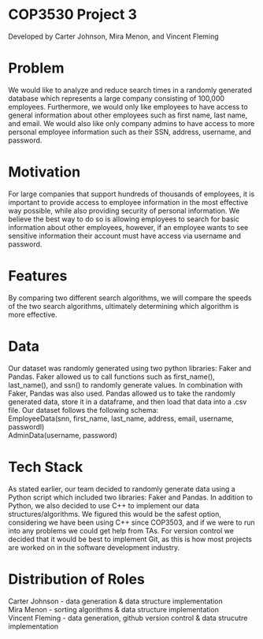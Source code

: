 # COP3530 Project 3
  Developed by Carter Johnson, Mira Menon, and Vincent Fleming

# Problem
  We would like to analyze and reduce search times in a randomly generated database which represents a large company consisting of 100,000 employees. Furthermore, we would only like employees to have access to general information about other employees such as first name, last name, and email. We would also like only company admins to have access to more personal employee information such as their SSN, address, username, and password.

# Motivation
  For large companies that support hundreds of thousands of employees, it is important to provide access to employee information in the most effective way possible, while also providing security of personal information. We believe the best way to do so is allowing employees to search for basic information about other employees, however, if an employee wants to see sensitive information their account must have access via username and password.

# Features
  By comparing two different search algorithms, we will compare the speeds of the two search algorithms, ultimately determining which algorithm is more effective.

# Data
  Our dataset was randomly generated using two python libraries: Faker and Pandas. Faker allowed us to call functions such as first_name(), last_name(), and ssn() to randomly generate values. In combination with Faker, Pandas was also used. Pandas allowed us to take the randomly generated data, store it in a dataframe, and then load that data into a .csv file. Our dataset follows the following schema: <br />
EmployeeData(snn, first_name, last_name, address, email, username, passwordl) <br />
AdminData(username, password)

# Tech Stack
  As stated earlier, our team decided to randomly generate data using a Python script which included two libraries: Faker and Pandas. In addition to Python, we also decided to use C++ to implement our data structures/algorithms. We figured this would be the safest option, considering we have been using C++ since COP3503, and if we were to run into any problems we could get help from TAs. For version control we decided that it would be best to implement Git, as this is how most projects are worked on in the software development industry.

# Distribution of Roles
Carter Johnson - data generation & data structure implementation <br />
Mira Menon - sorting algorithms & data structure implementation <br />
Vincent Fleming - data generation, github version control & data strucutre implementation
